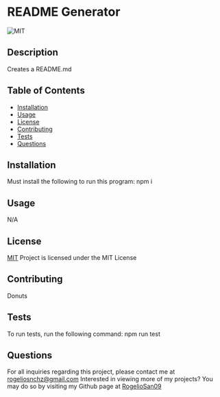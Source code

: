 # README Generator
  ![MIT](https://img.shields.io/badge/license-MIT-blue)
  ## Description
  Creates a README.md
  ## Table of Contents
  * [Installation](#installation)
  * [Usage](#usage)
  * [License](#license)
  * [Contributing](#contributing)
  * [Tests](#tests)
  * [Questions](#questions)
  ## Installation
  Must install the following to run this program:
  npm i
  ## Usage
  N/A
  ## License
  [MIT](https://choosealicense.com/licenses/mit/)
  Project is licensed under the MIT License
  ## Contributing
  Donuts
  ## Tests
  To run tests, run the following command:
  npm run test
  ## Questions
  For all inquiries regarding this project, please contact me at rogeliosnchz@gmail.com
  Interested in viewing more of my projects? You may do so by visiting my Github page at [RogelioSan09](https://github.com/RogelioSan09)
